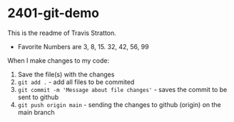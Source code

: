 # 2401-git-demo

This is the readme of Travis Stratton.

- Favorite Numbers are 3, 8, 15. 32, 42, 56, 99

When I make changes to my code:

1. Save the file(s) with the changes
2. `git add .` - add all files to be commited
3. `git commit -m 'Message about file changes'` - saves the commit to be sent to github
4. `git push origin main` - sending the changes to github (origin) on the main branch

